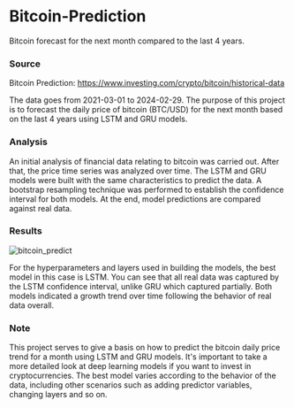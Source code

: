 # Bitcoin-Prediction
 Bitcoin forecast for the next month compared to the last 4 years.

### Source
Bitcoin Prediction: https://www.investing.com/crypto/bitcoin/historical-data

The data goes from 2021-03-01 to 2024-02-29. The purpose of this project is to forecast the daily price of bitcoin (BTC/USD) for the next month based on the last 4 years using LSTM and GRU models.

### Analysis
An initial analysis of financial data relating to bitcoin was carried out. After that, the price time series was analyzed over time. The LSTM and GRU models were built with the same characteristics to predict the data. A bootstrap resampling technique was performed to establish the confidence interval for both models. At the end, model predictions are compared against real data.

### Results

![bitcoin_predict](https://github.com/aryelsoares/Bitcoin-Prediction/assets/165218194/63b2016c-b140-4a9a-88b3-ac11aef221ce)

For the hyperparameters and layers used in building the models, the best model in this case is LSTM. You can see that all real data was captured by the LSTM confidence interval, unlike GRU which captured partially. Both models indicated a growth trend over time following the behavior of real data overall.

### Note
This project serves to give a basis on how to predict the bitcoin daily price trend for a month using LSTM and GRU models. It's important to take a more detailed look at deep learning models if you want to invest in cryptocurrencies. The best model varies according to the behavior of the data, including other scenarios such as adding predictor variables, changing layers and so on.